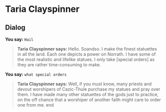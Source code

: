# Taria Clayspinner
## Dialog

**You say:** `Hail`



>**Taria Clayspinner says:** Hello. Soandso.  I make the finest statuettes in all the land.  Each one depicts a power on Norrath.  I have some of the most realistic and lifelike statues.  I only take [special orders] as they are rather time-consuming to make.

**You say:** `what special orders`



>**Taria Clayspinner says:** Well, if you must know, many priests and devout worshipers of Cazic-Thule purchase my statues and pray over them.  I have made many other statuettes of the gods just to practice, on the off chance that a worshiper of another faith might care to order one from me.
end





